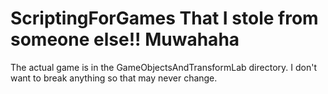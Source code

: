# ScriptingForGames That I stole from someone else!! Muwahaha

The actual game is in the GameObjectsAndTransformLab directory. I don't want to break anything so that may never change. 
